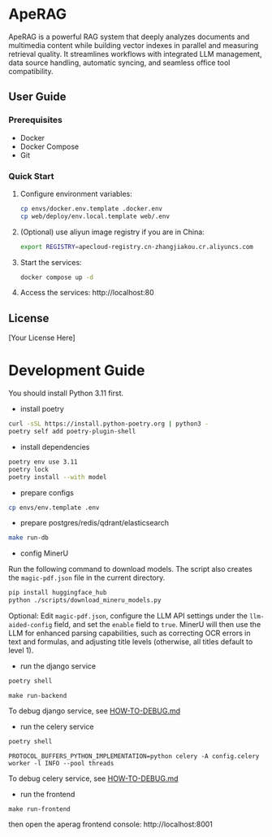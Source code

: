 # ApeRAG

ApeRAG is a powerful RAG system that deeply analyzes documents and multimedia content while building vector indexes in parallel and measuring retrieval quality. It streamlines workflows with integrated LLM management, data source handling, automatic syncing, and seamless office tool compatibility.

## User Guide

### Prerequisites

- Docker
- Docker Compose
- Git

### Quick Start

1. Configure environment variables:
   ```bash
   cp envs/docker.env.template .docker.env
   cp web/deploy/env.local.template web/.env
   ```

2. (Optional) use aliyun image registry if you are in China:
   ```bash
   export REGISTRY=apecloud-registry.cn-zhangjiakou.cr.aliyuncs.com
   ```

3. Start the services:
   ```bash
   docker compose up -d
   ```

4. Access the services: http://localhost:80

## License

[Your License Here]

# Development Guide

You should install Python 3.11 first.

* install poetry

```bash
curl -sSL https://install.python-poetry.org | python3 -
poetry self add poetry-plugin-shell
```

* install dependencies

```bash
poetry env use 3.11
poetry lock
poetry install --with model
```

* prepare configs

```bash
cp envs/env.template .env
```

* prepare postgres/redis/qdrant/elasticsearch

```bash
make run-db
```

* config MinerU

Run the following command to download models. The script also creates the `magic-pdf.json` file in the current directory.

```bash
pip install huggingface_hub
python ./scripts/download_mineru_models.py
```

Optional: Edit `magic-pdf.json`, configure the LLM API settings under the `llm-aided-config` field, and set the `enable` field to `true`. MinerU will then use the LLM for enhanced parsing capabilities, such as correcting OCR errors in text and formulas, and adjusting title levels (otherwise, all titles default to level 1).

* run the django service

```bash
poetry shell
```

```
make run-backend
```

To debug django service, see [HOW-TO-DEBUG.md](docs%2FHOW-TO-DEBUG.md)

* run the celery service

```bash
poetry shell
```

```
PROTOCOL_BUFFERS_PYTHON_IMPLEMENTATION=python celery -A config.celery worker -l INFO --pool threads
```

To debug celery service, see [HOW-TO-DEBUG.md](docs%2FHOW-TO-DEBUG.md)

* run the frontend

```
make run-frontend
```

then open the aperag frontend console: http://localhost:8001
